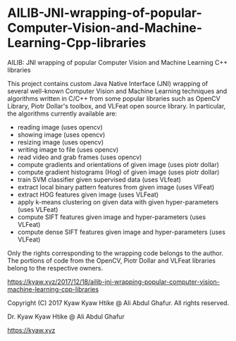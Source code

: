# AILIB-JNI-wrapping-of-popular-Computer-Vision-and-Machine-Learning-Cpp-libraries
AILIB: JNI wrapping of popular Computer Vision and Machine Learning C++ libraries

This project contains custom Java Native Interface (JNI) wrapping of several well-known Computer Vision and Machine Learning techniques and algorithms written in C/C++ from some popular libraries such as OpenCV Library, Piotr Dollar's toolbox, and VLFeat open source library. In particular, the algorithms currently available are:

- reading image (uses opencv)
- showing image (uses opencv)
- resizing image (uses opencv)
- writing image to file (uses opencv)
- read video and grab frames (uses opencv)
- compute gradients and orientations of given image (uses piotr dollar)
- compute gradient histograms (Hog) of given image (uses piotr dollar)
- train SVM classifier given supervised data (uses VLfeat)
- extract local binary pattern features from given image (uses VlFeat)
- extract HOG features given image (uses VLFeat)
- apply k-means clustering on given data with given hyper-parameters (uses VLFeat)
- compute SIFT features given image and hyper-parameters (uses VLFeat)
- compute dense SIFT features given image and hyper-parameters (uses VLFeat)

Only the rights corresponding to the wrapping code belongs to the author. The portions of code from the OpenCV, Piotr Dollar and VLFeat libraries belong to the respective owners.

https://kyaw.xyz/2017/12/18/ailib-jni-wrapping-popular-computer-vision-machine-learning-cpp-libraries

Copyright (C) 2017 Kyaw Kyaw Htike @ Ali Abdul Ghafur. All rights reserved.


Dr. Kyaw Kyaw Htike @ Ali Abdul Ghafur



https://kyaw.xyz
